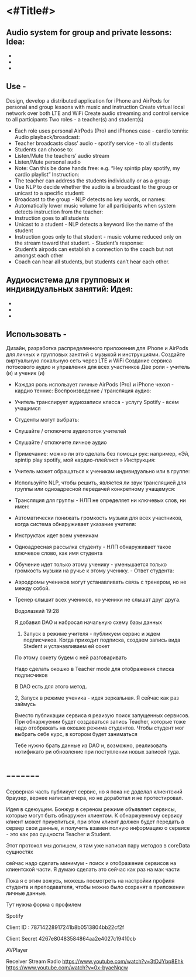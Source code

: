#  <#Title#>

Audio system for group and private lessons: Idea:
-
-
-
-
Use -
-
Design, develop a distributed application for iPhone and AirPods for personal and group lessons with music and instruction
Create virtual local network over both LTE and WiFi
Create audio streaming and control service to all participants
Two roles - a teacher(s) and student(s)
- Each role uses personal AirPods (Pro) and iPhones
case - cardio tennis:
Audio playback/broadcast:
- Teacher broadcasts class’ audio - spotify service - to all students
- Students can choose to:
- Listen/Mute the teachers’ audio stream
- Listen/Mute personal audio
- Note: Can this be done hands free: e.g. “Hey spintip play spotify, my
cardio playlist”
Instruction:
- The teacher can address the students individually or as a group:
- Use NLP to decide whether the audio is a broadcast to the group or unicast to a specific student:
- Broadcast to the group - NLP detects no key words, or names:
- Automatically lower music volume for all participants when system
detects instruction from the teacher:
- Instruction goes to all students
- Unicast to a student - NLP detects a keyword like the name of the student
- Instruction goes only to that student - music volume reduced only
on the stream toward that student. - Student’s response:
- Student’s airpods can establish a connection to the coach but not amongst each other
- Coach can hear all students, but students can’t hear each other.

Аудиосистема для групповых и индивидуальных занятий: Идея:
-
-
-
-
Использовать -
-
Дизайн, разработка распределенного приложения для iPhone и AirPods для личных и групповых занятий с музыкой и инструкциями.
Создайте виртуальную локальную сеть через LTE и WiFi
Создание сервиса потокового аудио и управления для всех участников
Две роли - учитель (и) и ученик (и)
- Каждая роль использует личные AirPods (Pro) и iPhone
чехол - кардио теннис:
Воспроизведение / трансляция аудио:
- Учитель транслирует аудиозаписи класса - услугу Spotify - всем учащимся
- Студенты могут выбрать:
- Слушайте / отключите аудиопоток учителей
- Слушайте / отключите личное аудио
- Примечание: можно ли это сделать без помощи рук: например, «Эй, spintip play spotify, мой
кардио-плейлист »
Инструкция:
- Учитель может обращаться к ученикам индивидуально или в группе:
- Используйте NLP, чтобы решить, является ли звук трансляцией для группы или одноадресной передачей конкретному учащемуся:
- Трансляция для группы - НЛП не определяет ни ключевых слов, ни имен:
- Автоматически понижать громкость музыки для всех участников, когда система
обнаруживает указание учителя:
- Инструктаж идет всем ученикам
- Одноадресная рассылка студенту - НЛП обнаруживает такое ключевое слово, как имя студента
- Обучение идет только этому ученику - уменьшается только громкость музыки
на ручье к этому ученику. - Ответ студента:
- Аэродромы учеников могут устанавливать связь с тренером, но не между собой.
- Тренер слышит всех учеников, но ученики не слышат друг друга.

  
  Водолазкий 19:28
  
  Я добавил DAO  и набросал начальную схему базы данных 

  1. Запуск в режиме учителя - публикуем сервис и ждем подписчиков. Когда приходит подписка, создаем запись вида Stнdent и устанавливаем ей сокет 

  По этому сокету будем с ней разговаривать 

  Надо сделать окошко в Teacher mode для отображения списка подписчиков 

  В DAO есть для этого метод. 


  2, Запуск в режиме ученика - идея зеркальная. Я сейчас как раз займусь

  Вместо публикации сервиса я реаизую поиск запущенных сервисов. При обнаржуении будет создаваться запись Teacher, которые тоже надо отображать на окошке режима студентов. Чтобы студент мог выбрать себе курс, в котором будет заниматься 

  Тебе нужно брать данные из DAO и, возможно, реализовать нотификато ри обновление при поступлении новых записей туда. 

# -------

Серверная часть публикует сервис, но я пока не доделал клиентский браузер, вернее написал вчера, но не доработал и не протестировал. 

Идея в сдеюущем. Бонжур в сереном режиме объявляет сервисы, которые могут быть обнаружен клиентом. К обнаржуенному сервису клиент может приуепиться, при этом клиент должен будет передать в сервер свои данные, и получить взамен полную информацию о сервисе - это как раз сущности Teacher и Student. 

Этот протокол мы допишем, я там уже написал пару методов в coreData сущностях 

сейчас надо сделать минимум - поиск и отображение сервисов на клиентской части. Я думаю сделать это сейчас как раз на мак части 

Пока я с этим вожусь, можешь посмотреть на настройки профиля студента и преподавателя, чтобы можно было сохранят в приложении личные данные. 

Тут нужна форма с профилем 


Spotify

Client ID :  78714228917241b8b0513804bb22cf2f

Client Secret 4267e80483584864aa2e4027c19410cb



AVPlayer 

Receiver Stream Radio 
https://www.youtube.com/watch?v=3tDJYbp8Ehk
https://www.youtube.com/watch?v=0x-byaeNqcw



